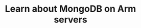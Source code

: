 ---
############################################
# Editable
############################################

##### High-level info
title: "Learn about MongoDB on Arm servers"
description: >
    Learn how to install and run MongoDB Community Edition on differet flavors of AWS EC2 instances powered by Arm64 achitecture.

##### Introduction to learning path
minutes_to_complete: 20   # Always measured in minutes. Should be an integer, to complete the learning path (not just read it)

who_is_this_for: >
    Learning path for software developers using MongoDB as their database for mobile, IoT applications, content management or real-time analytics running on Arm servers.

learning_objectives: # Should start with a verb, describe value
    - Install and run MongoDB on your 64-bit Arm AWS EC2 instance
    - Test MongoDB performance on your 64-bit Arm AWS EC2 instance using open-source tooling
    - Measure and compare the performance of MongoDB on Arm versus other architectures with Yahoo Cloud Serving Benchmark (YCSB)
    
prerequisites:
    - An Amazon Web Services(AWS) account.
    - Some familiarity with launching and running EC2 instances in AWS is helpful but not necessary.






##### Tags
# No whitespace. An underscore will be visually replaced with whitespace.
skilllevel: Introductory
armips:
    - Neoverse
toolsother:
    - AWS_EC2
    - cbuild
    - GCC
    - Snort
toolsArm:
softwaresother:
    - Linux
    - MongoDB
softwaresArm:



############################################
# FIXED, do not modify
############################################
weight: 1                   # _index.md always has weight of 1
layout: "learningpathall"   # All files under learning paths have this same wrapper
---